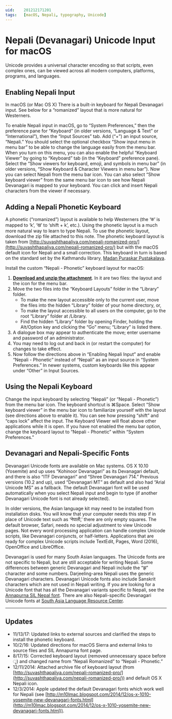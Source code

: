 ```yaml
---
uid:	201212171201
tags:	[macOS, Nepali, typography, Unicode]
---
```


# Nepali (Devanagari) Unicode Input for macOS

Unicode provides a universal character encoding so that scripts, even complex ones, can be viewed across all modern computers, platforms, programs, and languages.

## Enabling Nepali Input

In macOS (or Mac OS X) There is a built-in keyboard for Nepali Devanagari input. See below for a “romanized” layout that is more natural for Westerners.

To enable Nepali input in macOS, go to “System Preferences,” then the preference pane for “Keyboard” (in older versions, “Language & Text” or “International”), then the “Input Sources” tab. Add (“+”) an input source, “Nepali.” You should select the optional checkbox “Show input menu in menu bar” to be able to change the language easily from the menu bar. When you turn on this menu, you can also enable the helpful “Keyboard Viewer” by going to “Keyboard” tab (in the “Keyboard” preference pane). Select the “Show viewers for keyboard, emoji, and symbols in menu bar” (in older versions, “Show Keyboard & Character Viewers in menu bar”). Now you can select Nepali from the menu bar icon. You can also select “Show keyboard viewer” from the same menu bar icon to see how Nepali Devanagari is mapped to your keyboard. You can click and insert Nepali characters from the viewer if necessary.

## Adding a Nepali Phonetic Keyboard

A phonetic (“romanized”) layout is available to help Westerners (the ‘क’ is mapped to ‘k’, ‘ख’ to ‘shift + k’, etc.). Using the phonetic layout is a much more natural way to learn to type Nepali. To use the phonetic layout, download the zip file attached to this note. The phonetic keyboard layout is taken from [http://suvashthapaliya.com/nepali-romanized-pro/](http://suvashthapaliya.com/nepali-romanized-pro/) but with the macOS default icon for Nepali and a small correction. This keyboard in turn is based on the standard set by the Kathmandu library, [Madan Puraskar Pustakalaya](http://madanpuraskar.org).

Install the custom “Nepali - Phonetic” keyboard layout for macOS:

1. **[Download and unzip the attachment](https://cmhelmer.com/media/Nepali_-_Phonetic.zip)**. In it are two files: the layout and the icon for the menu bar.
2. Move the two files into the “Keyboard Layouts” folder in the “Library” folder.
	- To make the new layout accessible only to the current user, move the files into the hidden “Library” folder of your home directory, or,
	- To make the layout accessible to all users on the computer, go to the root “Library” folder at /Library.
	- Find the hidden “Library” folder by opening Finder, holding the Alt/Option key and clicking the “Go” menu; “Library” is listed there.
3. A dialogue box may appear to authenticate the move; enter username and password of an administrator.
4. You may need to log out and back in (or restart the computer) for changes to take effect.
5. Now follow the directions above in “Enabling Nepali Input” and enable “Nepali - Phonetic” instead of “Nepali” as an input source in “System Preferences.” In newer systems, custom keyboards like this appear under “Other” in Input Sources.

## Using the Nepali Keyboard

Change the input keyboard by selecting “Nepali” (or “Nepali - Phonetic”) from the menu bar icon. The keyboard shortcut is ⌘Space. Select “Show keyboard viewer” in the menu bar icon to familiarize yourself with the layout (see directions above to enable it). You can see how pressing “shift” and “caps lock” affect the input. The Keyboard Viewer will float above other applications while it is open. If you have not enabled the menu bar option, change the keyboard layout to “Nepali - Phonetic” within “System Preferences.”

## Devanagari and Nepali-Specific Fonts

Devanagari Unicode fonts are available on Mac systems. OS X 10.10 (Yosemite) and up uses “Kohinoor Devanagari” as its Devanagari default, and there is also “ITF Devanagari” and “Shree Devanagari 714.” Previous versions (10.2 and up), used “Devanagari MT” as default and also had “Arial Unicode MS” as a fallback. The default Devanagari font will be used automatically when you select Nepali input and begin to type (if another Devanagari Unicode font is not already selected).

In older versions, the Asian language kit may need to be installed from installation disks. You will know that your computer needs this step if in place of Unicode text such as ‘नेपाली,’ there are only empty squares. The default browser, Safari, needs no special adjustment to view Unicode pages. Not every word processing application can handle complex Unicode scripts, like Devanagari conjuncts, or half-letters. Applications that are ready for complex Unicode scripts include TextEdit, Pages, Word (2016), OpenOffice and LibreOffice.

Devanagari is used for many South Asian languages. The Unicode fonts are not specific to Nepali, but are still acceptable for writing Nepali. Some differences between generic Devanagari and Nepali include the “झ” character and some numbers. Darjeeling-area Nepali uses the generic Devanagari characters. Devanagari Unicode fonts also include Sanskrit characters which are not used in Nepali writing. If you are looking for a Unicode font that has all the Devanagari variants specific to Nepali, see the [Annapurna SIL Nepal font](http://software.sil.org/annapurna/). There are also Nepali-specific Devanagari Unicode fonts at [South Asia Language Resource Center](http://salrc.uchicago.edu/resources/fonts/available/hindi/).

---- 

## Updates

- 11/13/17: Updated links to external sources and clarified the steps to install the phonetic keyboard.
- 10/2/16: Updated directions for macOS Sierra and external links to source files and SIL Annapurna font page.
- 8/17/15: Corrected keyboard layout (removed unnecessary space before ृ) and changed name from “Nepali Romanized” to “Nepali - Phonetic.”
- 12/11/2014: Attached archive file of keyboard layout (from [http://suvashthapaliya.com/nepali-romanized-pro/](http://suvashthapaliya.com/nepali-romanized-pro/)) and default OS X Nepali icon.
- 12/3/2014: Apple updated the default Devanagari fonts which work well for Nepali (see [http://m10lmac.blogspot.com/2014/12/os-x-1010-yosemite-new-devanagari-fonts.html](http://m10lmac.blogspot.com/2014/12/os-x-1010-yosemite-new-devanagari-fonts.html)).
